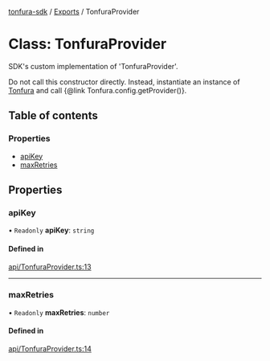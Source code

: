 [tonfura-sdk](../README.md) / [Exports](../modules.md) / TonfuraProvider

# Class: TonfuraProvider

SDK's custom implementation of 'TonfuraProvider'.

Do not call this constructor directly. Instead, instantiate an instance of
[Tonfura](Tonfura.md) and call {@link Tonfura.config.getProvider()}.

## Table of contents

### Properties

- [apiKey](TonfuraProvider.md#apikey)
- [maxRetries](TonfuraProvider.md#maxretries)

## Properties

### apiKey

• `Readonly` **apiKey**: `string`

#### Defined in

[api/TonfuraProvider.ts:13](https://github.com/frigatebird-studio/tonfura-sdk/blob/d0deefd/src/api/TonfuraProvider.ts#L13)

___

### maxRetries

• `Readonly` **maxRetries**: `number`

#### Defined in

[api/TonfuraProvider.ts:14](https://github.com/frigatebird-studio/tonfura-sdk/blob/d0deefd/src/api/TonfuraProvider.ts#L14)
